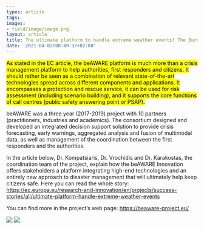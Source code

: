 ```yaml
---
types: article
tags:
images: 
- field/image/image.png
layout: article
title: The ultimate platform to handle extreme weather events! The European Commission has officially labelled Η2020 beAWARE (coordinated by MKLab) as a “success story”!
date: '2021-04-02T08:49:37+02:00'
---
```

<p><mark>As stated in the EC article, the beAWARE platform is much more than a crisis management platform to help authorities, first responders and citizens. It should rather be seen as a combination of relevant state-of-the-art technologies spread across different components and applications. It encompasses a protection and rescue service, it can be used for risk assessment (including scenario building), and it supports the core functions of call centres (public safety answering point or PSAP).</mark></p>

<p>beAWARE was a three year (2017-2019) project with 10 partners (practitioners, industries and academics). The consortium designed and developed an integrated decision support solution to provide crisis forecasting, early warnings, aggregated analysis and fusion of multimodal data, as well as management of the coordination between the first responders and the authorities.</p>

<p>In the article below, Dr. Kompatsiaris, Dr. Vrochidis and Dr. Karakostas, the coordination team of the project, explain how the beAWARE Innovation offers stakeholders a platform integrating high-end technologies and an entirely new approach to disaster management that will ultimately help keep citizens safe. Here you can read the whole story: <a href="https://ec.europa.eu/research-and-innovation/en/projects/success-stories/all/ultimate-platform-handle-extreme-weather-events" target="_blank" rel="noopener noreferrer">https://ec.europa.eu/research-and-innovation/en/projects/success-stories/all/ultimate-platform-handle-extreme-weather-events</a></p>

<p>You can find more in the project’s web page: <a href="https://beaware-project.eu/" target="_blank" rel="noopener noreferrer">https://beaware-project.eu/</a></p>

<img src="field/image/Screenshot-2021-04-01-at-7.13.36-PM.png" />

<img src="field/image/image-2.png" />
